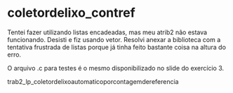# coletordelixo_contref

Tentei fazer utilizando listas encadeadas, mas meu atrib2 não estava funcionando. Desisti e fiz usando vetor. Resolvi anexar a biblioteca com a tentativa frustrada de listas porque já tinha feito bastante coisa na altura do erro. 

O arquivo .c para testes é o mesmo disponibilizado no slide do exercício 3.

trab2_lp_coletordelixoautomaticoporcontagemdereferencia
